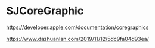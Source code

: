 # SJCoreGraphic

https://developer.apple.com/documentation/coregraphics

https://www.dazhuanlan.com/2019/11/12/5dc9fa04d93ea/
